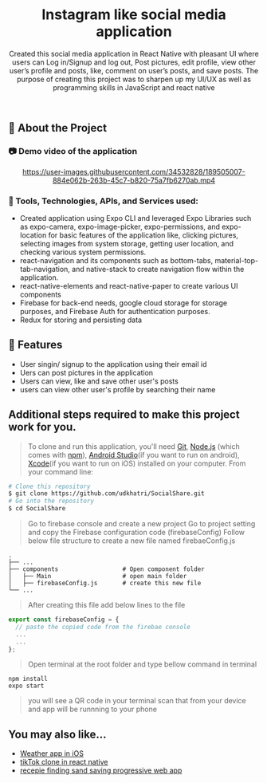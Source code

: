 <div align="center">

  <h1>Instagram like social media application</h1>
  
  <p>
    Created this social media application in React Native with pleasant UI where users can Log in/Signup and log out, Post pictures, edit profile, view other user’s profile and posts, like, comment on user’s posts, and save posts. The purpose of creating this project was to sharpen up my UI/UX as well as programming skills in JavaScript and react native 
  </p>
  
</div>

<br />

<!-- About the Project -->

## :star2: About the Project

<!-- Screenshots -->

### :camera: Demo video of the application

<div align="center">

https://user-images.githubusercontent.com/34532828/189505007-884e062b-263b-45c7-b820-75a7fb6270ab.mp4

</div>

<!-- TechStack -->

### :space_invader: Tools, Technologies, APIs, and Services used:

- Created application using Expo CLI and leveraged Expo Libraries such as expo-camera, expo-image-picker, expo-permissions, and expo-location for basic features of the application like, clicking pictures, selecting images from system storage, getting user location, and checking various system permissions.
- react-navigation and its components such as bottom-tabs, material-top-tab-navigation, and native-stack to create navigation flow within the application.
- react-native-elements and react-native-paper to create various UI components
- Firebase for back-end needs, google cloud storage for storage purposes, and Firebase Auth for authentication purposes.
- Redux for storing and persisting data

<!-- Features -->

## :dart: Features

- User singin/ signup to the application using their email id
- Uers can post pictures in the application
- Users can view, like and save other user's posts
- users can view other user's profile by searching their name

## Additional steps required to make this project work for you.

> To clone and run this application, you'll need [Git](https://git-scm.com), [Node.js](https://nodejs.org/en/download/) (which comes with [npm](http://npmjs.com)), [Android Studio](https://developer.android.com/studio)(if you want to run on android), [Xcode](https://developer.apple.com/xcode/)(if you want to run on iOS) installed on your computer. From your command line:

```bash
# Clone this repository
$ git clone https://github.com/udkhatri/SocialShare.git
# Go into the repository
$ cd SocialShare
```

> Go to firebase console and create a new project
> Go to project setting and copy the Firebase configuration code (firebaseConfig)
> Follow below file structure to create a new file named firebaeConfig.js

    .
    ├── ...
    ├── components                  # Open component folder
    │   ├── Main                    # open main folder
    │   ├── firebaseConfig.js       # create this new file
    └── ...

> After creating this file add below lines to the file

```javascript
export const firebaseConfig = {
  // paste the copied code from the firebae console
  ...
  ...
};
```

> Open terminal at the root folder and type bellow command in terminal

```
npm install
expo start
```

> you will see a QR code in your terminal scan that from your device and app will be runnning to your phone

## You may also like...

- [Weather app in iOS](https://github.com/udkhatri/WeatherAppIos)
- [tikTok clone in react native](https://github.com/udkhatri/TikTokClone)
- [recepie finding sand saving progressive web app](https://github.com/udkhatri/PWAProject)
